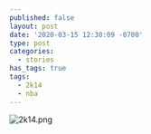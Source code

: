 ```yaml
---
published: false
layout: post
date: '2020-03-15 12:30:09 -0700'
type: post
categories:
  - stories
has_tags: true
tags:
  - 2k14
  - nba
---
```

![2k14.png]({{site.baseurl}}/_posts/2k14.png)




